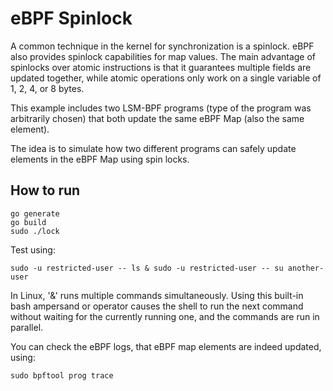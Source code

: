 # eBPF Spinlock

A common technique in the kernel for synchronization is a spinlock. eBPF also provides spinlock capabilities for map values. 
The main advantage of spinlocks over atomic instructions is that it guarantees multiple fields are updated together, while atomic operations only work on a single variable of 1, 2, 4, or 8 bytes.

This example includes two LSM-BPF programs (type of the program was arbitrarily chosen) that both update the same eBPF Map (also the same element). 

The idea is to simulate how two different programs can safely update elements in the eBPF Map using spin locks.

## How to run
```
go generate
go build
sudo ./lock
```

Test using:
```
sudo -u restricted-user -- ls & sudo -u restricted-user -- su another-user
```
In Linux, '&' runs multiple commands simultaneously. Using this built-in bash ampersand or operator causes the shell to run the next command without waiting for the currently running one, and the commands are run in parallel.

You can check the eBPF logs, that eBPF map elements are indeed updated, using:
```
sudo bpftool prog trace
```
